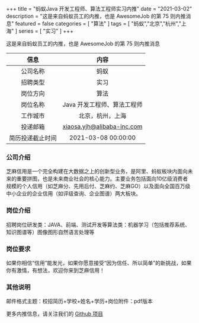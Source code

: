 +++
title = "蚂蚁Java 开发工程师、算法工程师实习内推"
date = "2021-03-02"
description = "这是来自蚂蚁员工的内推，也是 AwesomeJob 的第 75 则内推消息"
featured = false
categories = [
    "算法"
]
tags = [
    "蚂蚁","北京","杭州","上海"
]
series = [
    "实习"
]
+++

这是来自蚂蚁员工的内推，也是 AwesomeJob 的第 75 则内推消息
<!--more-->

| 信息 | 内容 |
| :-----:| :----: |
| 公司名称 | 蚂蚁 |
| 招聘类型 | 实习 |
| 岗位方向 | 算法 |
| 岗位名称 | Java 开发工程师、算法工程师 |
| 工作城市 | 北京，杭州，上海 |
| 投递邮箱 | xiaosa.yjh@alibaba-inc.com |
| 简历投递截止时间 | 2021-03-08 00:00:00 |

### 公司介绍

芝麻信用是一个完全构建在大数据之上的创新型业务，是阿里、蚂蚁板块内面向未来的重要拼图，也是未来商业社会的核心能力。主要业务包括面向10亿级消费者规模的个人信用（如芝麻分、先用后付、芝麻约、芝麻GO）以及面向全国百万级中小企业的企业信用（如评级查询、企业图谱）两大板块。

### 岗位介绍

招聘岗位研发类：JAVA、前端、测试开发等算法类：机器学习（包括推荐系统、知识图谱等）图像图形自然语言处理等

### 岗位要求

如果你相信“信用”能发光，如果你愿意接受“因为信任、所以简单”的新挑战，如果你有激情，有想法，欢迎你来到芝麻信用！

### 其他说明

邮件格式主题：校招简历+学校+姓名+学历+岗位附件：pdf版本

更多内推信息，请关注我们的 [Github 项目](https://github.com/Dikea/AwesomeJob)

